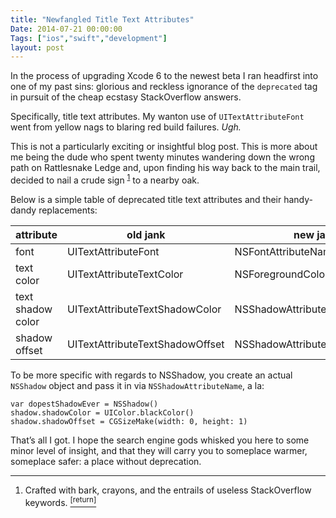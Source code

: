 ```yaml
---
title: "Newfangled Title Text Attributes"
Date: 2014-07-21 00:00:00
Tags: ["ios","swift","development"]
layout: post
---
```


<p>In the process of upgrading Xcode 6 to the newest beta I ran headfirst into one of my past sins: glorious and reckless ignorance of the <code>deprecated</code> tag in pursuit of the cheap ecstasy StackOverflow answers.</p>


<p>Specifically, title text attributes.  My wanton use of  <code>UITextAttributeFont</code> went from yellow nags to blaring red build failures. <em>Ugh.</em></p>


<p>This is not a particularly exciting or insightful blog post.  This is more about me being the dude who spent twenty minutes wandering down the wrong path on Rattlesnake Ledge and, upon finding his way back to the main trail, decided to nail a crude sign <sup class="footnote-ref" id="fnref:1"><a href="#fn:1" rel="footnote">1</a></sup> to a nearby oak.</p>


<p>Below is a simple table of deprecated title text attributes and their handy-dandy replacements:</p>


<table>
<thead>
<tr>
<th>attribute</th>
<th>old jank</th>
<th>new jank</th>
</tr>
</thead>
<tbody>
<tr>
<td>font</td>
<td>UITextAttributeFont</td>
<td>NSFontAttributeName</td>
</tr>
<tr>
<td>text color</td>
<td>UITextAttributeTextColor</td>
<td>NSForegroundColorAttributeName</td>
</tr>
<tr>
<td>text shadow color</td>
<td>UITextAttributeTextShadowColor</td>
<td>NSShadowAttributeName</td>
</tr>
<tr>
<td>shadow offset</td>
<td>UITextAttributeTextShadowOffset</td>
<td>NSShadowAttributeName</td>
</tr>
</tbody>
</table>


<p>To be more specific with regards to NSShadow, you create an actual <code>NSShadow</code> object and pass it in via <code>NSShadowAttributeName</code>, a la:</p>


<pre><code>var dopestShadowEver = NSShadow()
shadow.shadowColor = UIColor.blackColor()
shadow.shadowOffset = CGSizeMake(width: 0, height: 1)
</code></pre>


<p>That’s all I got.  I hope the search engine gods whisked you here to some minor level of insight, and that they will carry you to someplace warmer, someplace safer: a place without deprecation.</p>


<div class="footnotes">
<hr/>
<ol>
<li id="fn:1">Crafted with bark, crayons, and the entrails of useless StackOverflow keywords.
 <a class="footnote-return" href="#fnref:1"><sup>[return]</sup></a></li>
</ol>
</div>
	